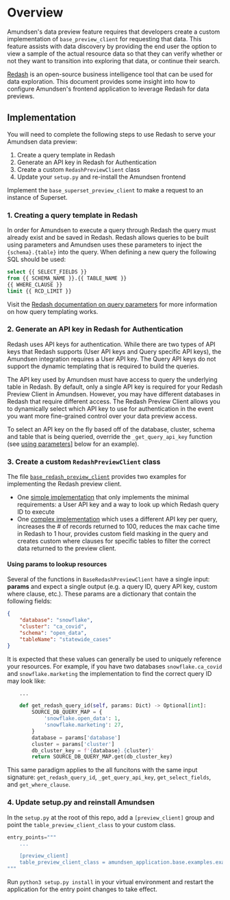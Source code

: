 # Overview

Amundsen's data preview feature requires that developers create a custom implementation of `base_preview_client` for requesting that data. This feature assists with data discovery by providing the end user the option to view a sample of the actual resource data so that they can verify whether or not they want to transition into exploring that data, or continue their search.

[Redash](https://github.com/getredash/redash) is an open-source business intelligence tool that can be used for data exploration. This document provides some insight into how to configure Amundsen's frontend application to leverage Redash for data previews.

## Implementation

You will need to complete the following steps to use Redash to serve your Amundsen data preview:

1. Create a query template in Redash
2. Generate an API key in Redash for Authentication
3. Create a custom `RedashPreviewClient` class
4. Update your `setup.py` and re-install the Amundsen frontend

Implement the `base_superset_preview_client` to make a request to an instance of Superset.

### 1. Creating a query template in Redash

In order for Amundsen to execute a query through Redash the query must already exist and be saved in Redash. Redash allows queries to be built using parameters and Amundsen uses these parameters to inject the `{schema}.{table}` into the query. When defining a new query the following SQL should be used:

```sql
select {{ SELECT_FIELDS }}
from {{ SCHEMA_NAME }}.{{ TABLE_NAME }}
{{ WHERE_CLAUSE }}
limit {{ RCD_LIMIT }}
```

Visit the [Redash documentation on query parameters](https://redash.io/help/user-guide/querying/query-parameters) for more information on how query templating works.

### 2. Generate an API key in Redash for Authentication

Redash uses API keys for authentication. While there are two types of API keys that Redash supports (User API keys and Query specific API keys), the Amundsen integration requires a User API key. The Query API keys do not support the dynamic templating that is required to build the queries.

The API key used by Amundsen must have access to query the underlying table in Redash. By default, only a single API key is required for your Redash Preview Client in Amundsen. However, you may have different databases in Redash that require different access. The Redash Preview Client allows you to dynamically select which API key to use for authentication in the event you want more fine-grained control over your data preview access.

To select an API key on the fly based off of the database, cluster, schema and table that is being queried, override the `_get_query_api_key` function (see [using parameters](#using-params-to-lookup-resources)] below for an example).

### 3. Create a custom `RedashPreviewClient` class

The file [`base_redash_preview_client`](https://github.com/lyft/amundsenfrontendlibrary/tree/master/amundsen_application/base/base_superset_preview_client.py) provides two examples for implementing the Redash preview client.

- One [simple implementation](../../amundsen_application/base/base_redash_preview_client.py#L38) that only implements the minimal requirements: a User API key and a way to look up which Redash query ID to execute
- One [complex implementation](../../amundsen_application/base/base_redash_preview_client.py#L59) which uses a different API key per query, increases the # of records returned to 100, reduces the max cache time in Redash to 1 hour, provides custom field masking in the query and creates custom where clauses for specific tables to filter the correct data returned to the preview client.

#### Using params to lookup resources

Several of the functions in `BaseRedashPreviewClient` have a single input: **params** and expect a single output (e.g. a query ID, query API key, custom where clause, etc.). These params are a dictionary that contain the following fields:

```json
{
    "database": "snowflake",
    "cluster": "ca_covid",
    "schema": "open_data",
    "tableName": "statewide_cases"
}
```

It is expected that these values can generally be used to uniquely reference your resources. For example, if you have two databases `snowflake.ca_covid` and `snowflake.marketing` the implementation to find the correct query ID may look like:

```python
    ...

    def get_redash_query_id(self, params: Dict) -> Optional[int]:
        SOURCE_DB_QUERY_MAP = {
            'snowflake.open_data': 1,
            'snowflake.marketing': 27,
        }
        database = params['database']
        cluster = params['cluster']
        db_cluster_key = f'{database}.{cluster}'
        return SOURCE_DB_QUERY_MAP.get(db_cluster_key)

```

This same paradigm applies to the all funcitons with the same input signature: `get_redash_query_id`, `_get_query_api_key`, `get_select_fields`, and `get_where_clause`.

### 4. Update setup.py and reinstall Amundsen

In the `setup.py` at the root of this repo, add a `[preview_client]` group and point the `table_preview_client_class` to your custom class.

```python
entry_points="""
    ...

    [preview_client]
    table_preview_client_class = amundsen_application.base.examples.example_redash_preview_client:RedashSimplePreviewClient
"""
```

Run `python3 setup.py install` in your virtual environment and restart the application for the entry point changes to take effect.

